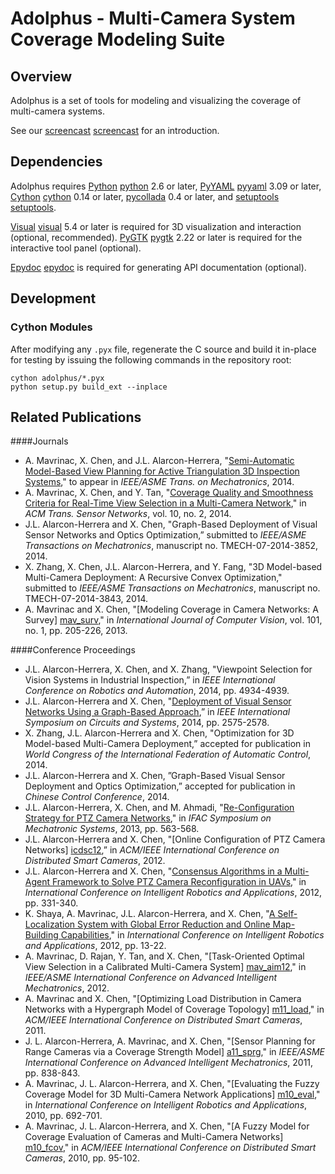 # Adolphus - Multi-Camera System Coverage Modeling Suite


## Overview

Adolphus is a set of tools for modeling and visualizing the coverage of
multi-camera systems.

See our [screencast] [screencast] for an introduction.


## Dependencies

Adolphus requires [Python] [python] 2.6 or later, [PyYAML] [pyyaml] 3.09 or later, [Cython] [cython] 0.14 or later, [pycollada][collada] 0.4 or later, and [setuptools] [setuptools].

[Visual] [visual] 5.4 or later is required for 3D visualization and interaction
(optional, recommended). [PyGTK] [pygtk] 2.22 or later is required for the
interactive tool panel (optional).

[Epydoc] [epydoc] is required for generating API documentation (optional).


## Development

### Cython Modules

After modifying any `.pyx` file, regenerate the C source and build it in-place
for testing by issuing the following commands in the repository root:

    cython adolphus/*.pyx
    python setup.py build_ext --inplace


## Related Publications

####Journals

* A. Mavrinac, X. Chen, and J.L. Alarcon-Herrera, "[Semi-Automatic Model-Based View Planning for Active Triangulation 3D Inspection Systems][tmech-m-14]," to appear in *IEEE/ASME Trans. on Mechatronics*, 2014.
* A. Mavrinac, X. Chen, and Y. Tan, "[Coverage Quality and Smoothness Criteria for Real-Time View Selection in a Multi-Camera Network][tosn-m-14]," in *ACM Trans. Sensor Networks*, vol. 10, no. 2, 2014.
* J.L. Alarcon-Herrera and X. Chen, "Graph-Based Deployment of Visual Sensor Networks and Optics Optimization,” submitted to *IEEE/ASME Transactions on Mechatronics*, manuscript no. TMECH-07-2014-3852, 2014.
* X. Zhang, X. Chen, J.L. Alarcon-Herrera, and Y. Fang, "3D Model-based Multi-Camera Deployment: A Recursive Convex Optimization," submitted to *IEEE/ASME Transactions on Mechatronics*, manuscript no. TMECH-07-2014-3843, 2014.
* A. Mavrinac and X. Chen, "[Modeling Coverage in Camera Networks: A Survey] [mav_surv]," in *International Journal of Computer Vision*, vol. 101, no. 1, pp. 205-226, 2013.

####Conference Proceedings

* J.L. Alarcon-Herrera, X. Chen, and X. Zhang, "Viewpoint Selection for Vision Systems in Industrial Inspection,” in *IEEE International Conference on Robotics and Automation*, 2014, pp. 4934-4939.
* J.L. Alarcon-Herrera and X. Chen, "[Deployment of Visual Sensor Networks Using a Graph-Based Approach][iscas-14],” in *IEEE International Symposium on Circuits and Systems*, 2014, pp. 2575-2578.
* X. Zhang, J.L. Alarcon-Herrera and X. Chen, "Optimization for 3D Model-based Multi-Camera Deployment,” accepted for publication in *World Congress of the International Federation of Automatic Control*, 2014.
* J.L. Alarcon-Herrera and X. Chen, ”Graph-Based Visual Sensor Deployment and Optics Optimization,” accepted for publication in *Chinese Control Conference*, 2014.
* J.L. Alarcon-Herrera, X. Chen, and M. Ahmadi, "[Re-Configuration Strategy for PTZ Camera Networks][ifac-a-13]," in *IFAC Symposium on Mechatronic Systems*, 2013, pp. 563-568.
* J.L. Alarcon-Herrera and X. Chen, "[Online Configuration of PTZ Camera Networks] [icdsc12],” in *ACM/IEEE International Conference on Distributed Smart Cameras*, 2012.
* J.L. Alarcon-Herrera and X. Chen, "[Consensus Algorithms in a Multi-Agent Framework to Solve PTZ Camera Reconfiguration in UAVs][icira-a-12]," in *International Conference on Intelligent Robotics and Applications*, 2012, pp. 331-340.
* K. Shaya, A. Mavrinac, J.L. Alarcon-Herrera, and X. Chen, "[A Self-Localization System with Global Error Reduction and Online Map-Building Capabilities][icira-s-12]," in *International Conference on Intelligent Robotics and Applications*, 2012, pp. 13-22.
* A. Mavrinac, D. Rajan, Y. Tan, and X. Chen, "[Task-Oriented Optimal View Selection in a Calibrated Multi-Camera System] [mav_aim12]," in *IEEE/ASME International Conference on Advanced Intelligent Mechatronics*, 2012.
* A. Mavrinac and X. Chen, "[Optimizing Load Distribution in Camera Networks with a Hypergraph Model of Coverage Topology] [m11_load]," in *ACM/IEEE International Conference on Distributed Smart Cameras*, 2011.
* J. L. Alarcon-Herrera, A. Mavrinac, and X. Chen, "[Sensor Planning for Range Cameras via a Coverage Strength Model] [a11_sprg]," in *IEEE/ASME International Conference on Advanced Intelligent Mechatronics*, 2011, pp. 838-843.
* A. Mavrinac, J. L. Alarcon-Herrera, and X. Chen, "[Evaluating the Fuzzy Coverage Model for 3D Multi-Camera Network Applications] [m10_eval]," in *International Conference on Intelligent Robotics and Applications*, 2010, pp. 692-701.
* A. Mavrinac, J. L. Alarcon-Herrera, and X. Chen, "[A Fuzzy Model for Coverage Evaluation of Cameras and Multi-Camera Networks] [m10_fcov]," in *ACM/IEEE International Conference on Distributed Smart Cameras*, 2010, pp. 95-102.


[python]: http://www.python.org
[cython]: http://cython.org
[pyyaml]: http://pyyaml.org
[visual]: http://vpython.org
[epydoc]: http://epydoc.sourceforge.net
[pygtk]: http://www.pygtk.org/
[setuptools]: http://pypi.python.org/pypi/setuptools
[screencast]: http://www.youtube.com/watch?v=M-l79fkmmmA
[collada]: https://github.com/pycollada/pycollada

[iscas-14]:http://ieeexplore.ieee.org/xpl/articleDetails.jsp?arnumber=6865699&refinements%3D4277101843%26sortType%3Dasc_p_Sequence%26filter%3DAND%28p_IS_Number%3A6865048%29
[ifac-a-13]:http://www.ifac-papersonline.net/Detailed/59145.html
[icira-a-12]:http://dl.acm.org/citation.cfm?id=2404301#!
[icira-s-12]:http://dl.acm.org/citation.cfm?id=2404347#!
[tosn-m-14]:http://mavrinac.com/files/academic/mavrinac14_camsel.pdf
[tmech-m-14]:http://ieeexplore.ieee.org/xpls/abs_all.jsp?arnumber=6818412&tag=1
[icdsc12]: http://ieeexplore.ieee.org/xpl/articleDetails.jsp?reload=true&arnumber=6470136&sortType%3Dasc_p_Sequence%26filter%3DAND%28p_IS_Number%3A6470120%29
[mav_aim12]: http://mavrinac.com/files/academic/mavrinac12_camsel.pdf
[mav_surv]: http://mavrinac.com/files/academic/mavrinac12_cncov.pdf
[m10_fcov]: http://mavrinac.com/files/academic/mavrinac10_fuzzycoverage.pdf
[m10_eval]: http://mavrinac.com/files/academic/mavrinac10_fcm3deval.pdf
[a11_sprg]: http://mavrinac.com/files/academic/alarcon11_sprange.pdf
[m11_load]: http://mavrinac.com/files/academic/mavrinac11_loaddist.pdf
